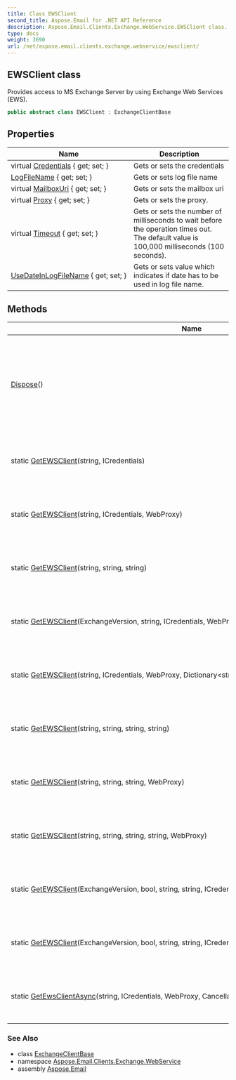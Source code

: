 ```yaml
---
title: Class EWSClient
second_title: Aspose.Email for .NET API Reference
description: Aspose.Email.Clients.Exchange.WebService.EWSClient class. Provides access to MS Exchange Server by using Exchange Web Services EWS
type: docs
weight: 3690
url: /net/aspose.email.clients.exchange.webservice/ewsclient/
---
```

## EWSClient class

Provides access to MS Exchange Server by using Exchange Web Services (EWS).

```csharp
public abstract class EWSClient : ExchangeClientBase
```

## Properties

| Name | Description |
| --- | --- |
| virtual [Credentials](../../aspose.email.clients.exchange/exchangeclientbase/credentials/) { get; set; } | Gets or sets the credentials |
| [LogFileName](../../aspose.email.clients.exchange/exchangeclientbase/logfilename/) { get; set; } | Gets or sets log file name |
| virtual [MailboxUri](../../aspose.email.clients.exchange/exchangeclientbase/mailboxuri/) { get; set; } | Gets or sets the mailbox uri |
| virtual [Proxy](../../aspose.email.clients.exchange/exchangeclientbase/proxy/) { get; set; } | Gets or sets the proxy. |
| virtual [Timeout](../../aspose.email.clients.exchange/exchangeclientbase/timeout/) { get; set; } | Gets or sets the number of milliseconds to wait before the operation times out. The default value is 100,000 milliseconds (100 seconds). |
| [UseDateInLogFileName](../../aspose.email.clients.exchange/exchangeclientbase/usedateinlogfilename/) { get; set; } | Gets or sets value which indicates if date has to be used in log file name. |

## Methods

| Name | Description |
| --- | --- |
| [Dispose](../../aspose.email.clients.exchange/exchangeclientbase/dispose/)() | Performs application-defined tasks associated with freeing, releasing, or resetting unmanaged resources. |
| static [GetEWSClient](../../aspose.email.clients.exchange.webservice/ewsclient/getewsclient/#getewsclient_3)(string, ICredentials) | Initializes a new instance of the `EWSClient` based class |
| static [GetEWSClient](../../aspose.email.clients.exchange.webservice/ewsclient/getewsclient/#getewsclient_4)(string, ICredentials, WebProxy) | Initializes a new instance of the `EWSClient` based class |
| static [GetEWSClient](../../aspose.email.clients.exchange.webservice/ewsclient/getewsclient/#getewsclient_6)(string, string, string) | Initializes a new instance of the `EWSClient` based class |
| static [GetEWSClient](../../aspose.email.clients.exchange.webservice/ewsclient/getewsclient/#getewsclient_2)(ExchangeVersion, string, ICredentials, WebProxy) | Initializes a new instance of the `EWSClient` based class |
| static [GetEWSClient](../../aspose.email.clients.exchange.webservice/ewsclient/getewsclient/#getewsclient_5)(string, ICredentials, WebProxy, Dictionary&lt;string, string&gt;) | Initializes a new instance of the `EWSClient` based class |
| static [GetEWSClient](../../aspose.email.clients.exchange.webservice/ewsclient/getewsclient/#getewsclient_8)(string, string, string, string) | Initializes a new instance of the `EWSClient` based class |
| static [GetEWSClient](../../aspose.email.clients.exchange.webservice/ewsclient/getewsclient/#getewsclient_7)(string, string, string, WebProxy) | Initializes a new instance of the `EWSClient` based class |
| static [GetEWSClient](../../aspose.email.clients.exchange.webservice/ewsclient/getewsclient/#getewsclient_9)(string, string, string, string, WebProxy) | Initializes a new instance of the `EWSClient` based class |
| static [GetEWSClient](../../aspose.email.clients.exchange.webservice/ewsclient/getewsclient/#getewsclient)(ExchangeVersion, bool, string, string, ICredentials, WebProxy) | Initializes a new instance of the `EWSClient` based class |
| static [GetEWSClient](../../aspose.email.clients.exchange.webservice/ewsclient/getewsclient/#getewsclient_1)(ExchangeVersion, bool, string, string, ICredentials, WebProxy, Dictionary&lt;string, string&gt;) | Initializes a new instance of the `EWSClient` based class |
| static [GetEwsClientAsync](../../aspose.email.clients.exchange.webservice/ewsclient/getewsclientasync/)(string, ICredentials, WebProxy, CancellationToken, Dictionary&lt;string, string&gt;) | Initializes a new instance of the `EWSClient` based class |

### See Also

* class [ExchangeClientBase](../../aspose.email.clients.exchange/exchangeclientbase/)
* namespace [Aspose.Email.Clients.Exchange.WebService](../../aspose.email.clients.exchange.webservice/)
* assembly [Aspose.Email](../../)


